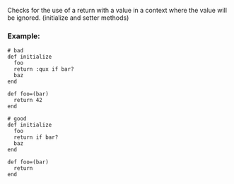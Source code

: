 Checks for the use of a return with a value in a context
where the value will be ignored. (initialize and setter methods)

### Example:

    # bad
    def initialize
      foo
      return :qux if bar?
      baz
    end

    def foo=(bar)
      return 42
    end

    # good
    def initialize
      foo
      return if bar?
      baz
    end

    def foo=(bar)
      return
    end